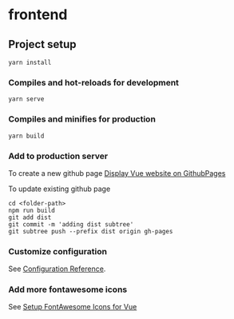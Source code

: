 # frontend

## Project setup

```
yarn install
```

### Compiles and hot-reloads for development

```
yarn serve
```

### Compiles and minifies for production

```
yarn build
```

### Add to production server

To create a new github page [Display Vue website on GithubPages](https://learnvue.co/articles/deploy-vue-to-github-pages)

To update existing github page

```
cd <folder-path>
npm run build
git add dist
git commit -m 'adding dist subtree'
git subtree push --prefix dist origin gh-pages
```

### Customize configuration

See [Configuration Reference](https://cli.vuejs.org/config/).

### Add more fontawesome icons

See [Setup FontAwesome Icons for Vue](https://origin.fontawesome.com/v5/docs/web/use-with/vue/)
